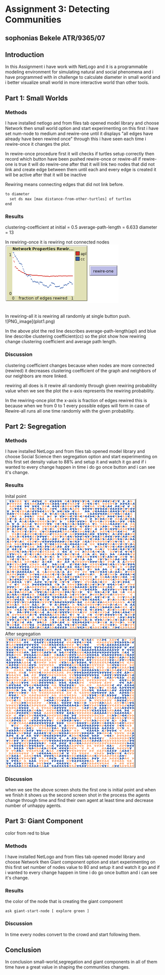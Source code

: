 # Assignment 3: Detecting Communities
## sophonias Bekele ATR/9365/07


## Introduction

In this Assignment i have work with NetLogo and it is a programmable modeling environment for simulating natural and social phenomena and i have programmed with in challenge to calculate diameter in small world and i better visualize small world in more interactive world than other tools.


## Part 1: Small Worlds
### Methods

I have installed netlogo and from files tab opened model library and choose Network then small world option and start experimenting on this first i have set num-node to medium and rewire-one until it displays "all edges have already have been rewired once" through this i have seen each time i rewire-once it changes the plot.

In rewire-once procedure first it will checks if turtles setup correctly then record which button have been pushed rewire-once or rewire-all if rewire-one is true it will do rewire-one after that it will link two nodes that did not link and create edge between them until each and every edge is created it will be active after that it will be inactive

Rewiring means connecting edges that did not link before.

	to diameter
	  set ds max [max distance-from-other-turtles] of turtles
	end


### Results

clustering-coefficient at initial = 0.5
average-path-length = 6.633
diameter = 13

In rewiring-once it is rewiring not connected nodes
<br />
![PNG_image](plot2.png) 

<br />
In rewiring-all it is rewiring all randomly at single button push.
<br />
![PNG_image](plot1.png)
<br />

In the above plot the red line describes average-path-length(apl) and blue line describe clustering coefficient(cc) so the plot show how rewiring change clustering coefficient and average path length.  
### Discussion
clustering coefficient changes because when nodes are more connected (rewired) it decreases clustering coefficient of the graph and neighbors of our neighbors are more linked.

rewiring all does is it rewire all randomly through given rewiring probability value when we see the plot the x-axis represents the rewiring probability.

In the rewiring-once plot the x-axis is fraction of edges rewired this is because when we from 0 to 1 every possible edges will form in case of Rewire-all runs all one time randomly with the given probability.

## Part 2: Segregation
### Methods
I have installed NetLogo and from files tab opened model library and choose Social Science then segregation option and start experimenting on this first set density value to 88% and setup it and watch it go and if i wanted to every change happen in time i do go once button and i can see it's change.

### Results
Inital point
<br />
![PNG_image](seg1.png)
<br />
After segregation
<br />
![PNG_image](seg.png)
<br />
### Discussion

when we see the above screen shots the first one is initial point and when we finish it shows us the second screen shot in the process the agents change through time and find their own agent at least time and decrease number of unhappy agents.  


## Part 3: Giant Component
color from red to blue
### Methods
I have installed NetLogo and from files tab opened model library and choose Network then Giant component option and start experimenting on this first set number of nodes value to 80 and setup it and watch it go and if i wanted to every change happen in time i do go once button and i can see it's change.

### Results
the color of the node that is creating the giant component
```ask giant-start-node [ explore red ] to
ask giant-start-node [ explore green ]
```
### Discussion
In time every nodes convert to the crowd and start following them.

## Conclusion

In conclusion small-world,segregation and giant components in all of them time have a great value in shaping the communities changes.